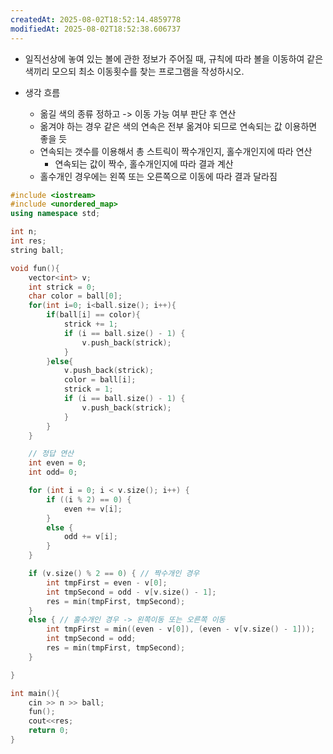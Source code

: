 ```yaml
---
createdAt: 2025-08-02T18:52:14.4859778
modifiedAt: 2025-08-02T18:52:38.606737
---
```

- 일직선상에 놓여 있는 볼에 관한 정보가 주어질 때, 규칙에 따라 볼을 이동하여 같은 색끼리 모으되 최소 이동횟수를 찾는 프로그램을 작성하시오.

- 생각 흐름
	- 옮길 색의 종류 정하고 -> 이동 가능 여부 판단 후 연산
	- 옮겨야 하는 경우 같은 색의 연속은 전부 옮겨야 되므로 연속되는 값 이용하면 좋을 듯 
	- 연속되는 갯수를 이용해서 총 스트릭이 짝수개인지, 홀수개인지에 따라 연산 
		- 연속되는 값이 짝수, 홀수개인지에 따라 결과 계산
	- 홀수개인 경우에는 왼쪽 또는 오른쪽으로  이동에 따라 결과 달라짐
	

``` c++
#include <iostream>
#include <unordered_map>
using namespace std;

int n;
int res;
string ball;

void fun(){
	vector<int> v;
	int strick = 0;
	char color = ball[0];
	for(int i=0; i<ball.size(); i++){
		if(ball[i] == color){
			strick += 1;
			if (i == ball.size() - 1) {
				v.push_back(strick);
			}
		}else{
			v.push_back(strick);
			color = ball[i];
			strick = 1;
			if (i == ball.size() - 1) {
				v.push_back(strick);
			}
		}
	}

	// 정답 연산
	int even = 0;
	int odd= 0;

	for (int i = 0; i < v.size(); i++) {
		if ((i % 2) == 0) {
			even += v[i];
		}
		else {
			odd += v[i];
		}
	}

	if (v.size() % 2 == 0) { // 짝수개인 경우 
		int tmpFirst = even - v[0];
		int tmpSecond = odd - v[v.size() - 1];
		res = min(tmpFirst, tmpSecond);
	}
	else { // 홀수개인 경우 -> 왼쪽이동 또는 오른쪽 이동  
		int tmpFirst = min((even - v[0]), (even - v[v.size() - 1]));
		int tmpSecond = odd;
		res = min(tmpFirst, tmpSecond);
	}

}

int main(){
	cin >> n >> ball;
	fun();
	cout<<res;
	return 0;
}

```
